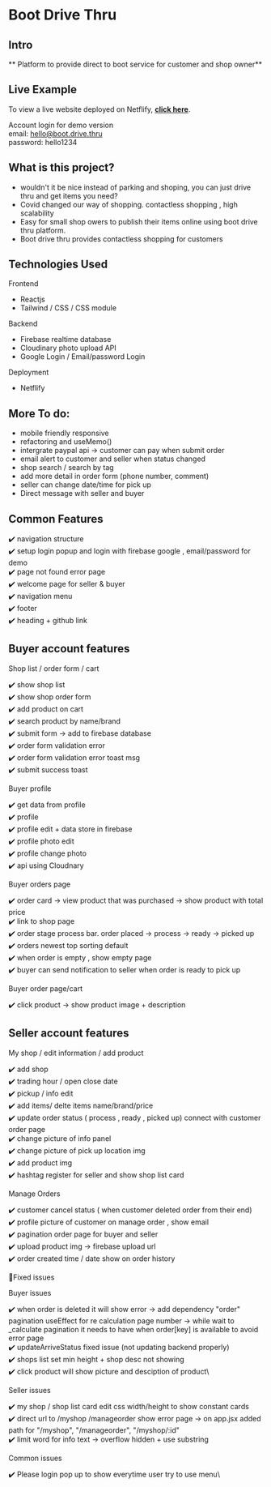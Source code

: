 # Boot Drive Thru

## Intro

** Platform to provide direct to boot service for customer and shop owner**

## Live Example

To view a live website deployed on Netflify, **[click here](https://boot-drive-thru.netlify.app)**.

Account login for demo version\
email: hello@boot.drive.thru\
password: hello1234

## What is this project?

- wouldn't it be nice instead of parking and shoping, you can just drive thru and get items you need?
- Covid changed our way of shopping. contactless shopping , high scalability
- Easy for small shop owers to publish their items online using boot drive thru platform.
- Boot drive thru provides contactless shopping for customers

## Technologies Used

Frontend

- Reactjs
- Tailwind / CSS / CSS module

Backend

- Firebase realtime database
- Cloudinary photo upload API
- Google Login / Email/password Login

Deployment

- Netflify

## More To do:

- mobile friendly responsive
- refactoring and useMemo()
- intergrate paypal api -> customer can pay when submit order
- email alert to customer and seller when status changed
- shop search / search by tag
- add more detail in order form (phone number, comment)
- seller can change date/time for pick up
- Direct message with seller and buyer

## Common Features

✔️ navigation structure\
✔️ setup login popup and login with firebase google , email/password for demo\
✔️ page not found error page\
✔️ welcome page for seller & buyer\
✔️ navigation menu\
✔️ footer\
✔️ heading + github link

## Buyer account features

Shop list / order form / cart

✔️ show shop list\
✔️ show shop order form\
✔️ add product on cart\
✔️ search product by name/brand\
✔️ submit form -> add to firebase database\
✔️ order form validation error\
✔️ order form validation error toast msg\
✔️ submit success toast

Buyer profile

✔️ get data from profile\
✔️ profile\
✔️ profile edit + data store in firebase\
✔️ profile photo edit\
✔️ profile change photo\
✔️ api using Cloudnary

Buyer orders page

✔️ order card -> view product that was purchased -> show product with total price\
✔️ link to shop page\
✔️ order stage process bar. order placed -> process -> ready -> picked up\
✔️ orders newest top sorting default\
✔️ when order is empty , show empty page\
✔️ buyer can send notification to seller when order is ready to pick up

Buyer order page/cart

✔️ click product -> show product image + description

## Seller account features

My shop / edit information / add product

✔️ add shop\
✔️ trading hour / open close date\
✔️ pickup / info edit\
✔️ add items/ delte items name/brand/price\
✔️ update order status ( process , ready , picked up) connect with customer order page\
✔️ change picture of info panel\
✔️ change picture of pick up location img\
✔️ add product img\
✔️ hashtag register for seller and show shop list card

Manage Orders

✔️ customer cancel status ( when customer deleted order from their end)\
✔️ profile picture of customer on manage order , show email\
✔️ pagination order page for buyer and seller\
✔️ upload product img -> firebase upload url\
✔️ order created time / date show on order history

🔧Fixed issues

Buyer issues

✔️ when order is deleted it will show error -> add dependency "order" pagination useEffect for re calculation page number -> while wait to \_calculate pagination it needs to have when order[key] is available to avoid error page\
 ✔️ updateArriveStatus fixed issue (not updating backend properly)\
 ✔️ shops list set min height + shop desc not showing\
 ✔️ click product will show picture and desciption of product\

Seller issues

✔️ my shop / shop list card edit css width/height to show constant cards\
✔️ direct url to /myshop /manageorder show error page -> on app.jsx added path for "/myshop", "/manageorder", "/myshop/:id"\
✔️ limit word for info text -> overflow hidden + use substring

Common issues

✔️ Please login pop up to show everytime user try to use menu\
